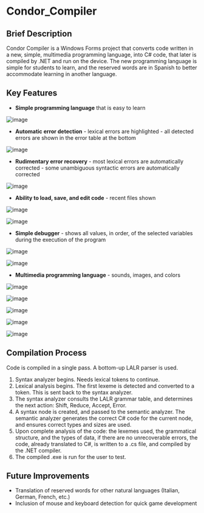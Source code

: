 # Condor_Compiler
## Brief Description
Condor Compiler is a Windows Forms project that converts code written in a new, simple, multimedia programming language, into C# code, that later is compiled by .NET and run on the device.  The new programming language is simple for students to learn, and the reserved words are in Spanish to better accommodate learning in another language.

## Key Features
- **Simple programming language** that is easy to learn

![image](https://user-images.githubusercontent.com/57734444/190204209-1ecab296-8c1e-443d-bcd9-920f0e2c0df1.png)

- **Automatic error detection** - lexical errors are highlighted - all detected errors are shown in the error table at the bottom

![image](https://user-images.githubusercontent.com/57734444/190204634-71de9153-47d6-4914-aad3-5cf68a61c599.png)

- **Rudimentary error recovery** - most lexical errors are automatically corrected - some unambiguous syntactic errors are automatically corrected

![image](https://user-images.githubusercontent.com/57734444/190205291-3eb7f378-3f57-4dd1-8512-92ae7cf76a73.png)

- **Ability to load, save, and edit code** - recent files shown

![image](https://user-images.githubusercontent.com/57734444/190205376-bd830d5e-4354-4e5d-88c9-d0d007af1b3a.png)

![image](https://user-images.githubusercontent.com/57734444/190205422-b0af2f89-aba1-4a1b-ae61-7dc6cafba2e5.png)

- **Simple debugger** - shows all values, in order, of the selected variables during the execution of the program

![image](https://user-images.githubusercontent.com/57734444/190206033-74114d04-9ff9-46eb-a815-b978d126c749.png)

![image](https://user-images.githubusercontent.com/57734444/190205959-e0187fb9-7782-43f9-aab7-41301932ad37.png)

- **Multimedia programming language** - sounds, images, and colors

![image](https://user-images.githubusercontent.com/57734444/190206527-e707e209-960b-4e5b-9035-c281eb7bea45.png)

![image](https://user-images.githubusercontent.com/57734444/190207002-f500e7d7-e56b-4293-9686-51d3d2f4e482.png)

![image](https://user-images.githubusercontent.com/57734444/190207104-682eaa48-67e9-4414-9d6a-d19125172ec9.png)

![image](https://user-images.githubusercontent.com/57734444/190207223-7353fb66-322f-4f1d-ac92-b2912dcf6b90.png)

![image](https://user-images.githubusercontent.com/57734444/190207346-0baa2ba8-b5aa-47bf-82fd-346f1d6dcd88.png)


## Compilation Process
Code is compiled in a single pass.  A bottom-up LALR parser is used.
1. Syntax analyzer begins.  Needs lexical tokens to continue.
2. Lexical analysis begins.  The first lexeme is detected and converted to a token.  This is sent back to the syntax analyzer.
3. The syntax analyzer consults the LALR grammar table, and determines the next action: Shift, Reduce, Accept, Error.
4. A syntax node is created, and passed to the semantic analyzer.  The semantic analyzer generates the correct C# code for the current node, and ensures correct types and sizes are used.
5. Upon complete analysis of the code: the lexemes used, the grammatical structure, and the types of data, if there are no unrecoverable errors, the code, already translated to C#, is written to a .cs file, and compiled by the .NET compiler.
6. The compiled .exe is run for the user to test.

## Future Improvements
- Translation of reserved words for other natural languages (Italian, German, French, etc.)
- Inclusion of mouse and keyboard detection for quick game development
